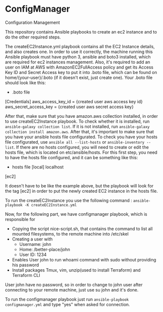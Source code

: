 # ConfigManager
Configuration Management

This repository contains Ansible playbooks to create an ec2 instance and to do the other required steps.

The createEC2Instance.yml playbook contains all the EC2 Instance details, and also creates one. In order to use it correctly, the machine running this Ansible playbook must have python 3, ansible and boto3 installed, which are required for ec2 instances management. Also, it's required to add an user on IAM at AWS with AmazonEC2FullAccess policy and get its Access Key ID and Secret Access key to put it into .boto file, which can be found on home/{your-user}/.boto (if it doesn't exist, just create one). Your .boto file should look like this:

- .boto file

[Credentials]
aws_access_key_id = {created user aws access key id}
aws_secret_access_key = {created user aws secret access key}

After that, make sure that you have amazon.aws collection installed, in order to use createEC2Instance playbook. To check whether it is installed, run `ansible-galaxy collection list`. If it is not installed, run `ansible-galaxy collection install amazon.aws`. After that, it's important to make sure that you have your ansible hosts file configurated. To check you have your hosts file configurated, use `ansible all --list-hosts` or `ansible-inventory --list`. If there are no hosts configured, you will need to create or edit the hosts file, which is located on etc/ansible/hosts. For this first step, you need to have the hosts file configured, and it can be something like this:

- hosts file
[local]
localhost

[ec2]

It doesn't have to be like the example above, but the playbook will look for the tag [ec2] in order to put the newly created EC2 instance in the hosts file.

To run the createEC2Instance you use the following command : `ansible-playbook -K createEC2Instance.yml`

Now, for the following part, we have configmanager playbook, which is responsible for
- Copying the script nice-script.sh, that contains the command to list all mounted filesystems, to the remote machine into /etc/skel
- Creating a user with
    - Username: john
    - Home: /better-place/john
    - User ID: 1234
- Enables User john to run whoami command with sudo without providing his password
- Install packages Tmux, vim, unzip(used to install Terraform) and Terraform CLI

User john have no password, so in order to change to john user after connecting to your remote machine, just use su john and it's done.

To run the configmanager playbook just run `ansible-playbook configmanager.yml` and type "yes" when asked for connection.
